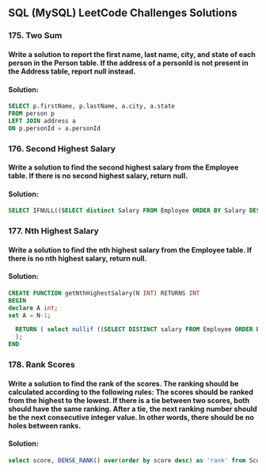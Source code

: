 <h2> SQL (MySQL) LeetCode Challenges Solutions </h2>

<h3> 175. Two Sum </h3>
<h4> Write a solution to report the first name, last name, city, and state of each person in the Person table. If the address of a personId is not present in the Address table, report null instead. </h4>
<h4> Solution: </h4>

```sql
SELECT p.firstName, p.lastName, a.city, a.state
FROM person p
LEFT JOIN address a
ON p.personId = a.personId
```


<h3> 176. Second Highest Salary </h3>
<h4>Write a solution to find the second highest salary from the Employee table. If there is no second highest salary, return null. </h4>
<h4> Solution: </h4>

```sql
SELECT IFNULL((SELECT distinct Salary FROM Employee ORDER BY Salary DESC LIMIT 1,1),NULL) AS SecondHighestSalary;
```


<h3> 177. Nth Highest Salary </h3>
<h4>Write a solution to find the nth highest salary from the Employee table. If there is no nth highest salary, return null. </h4>
<h4> Solution: </h4>

```sql
CREATE FUNCTION getNthHighestSalary(N INT) RETURNS INT
BEGIN
declare A int;
set A = N-1;

  RETURN ( select nullif ((SELECT DISTINCT salary FROM Employee ORDER BY salary desc LIMIT A,1),NULL)
  );
END
```

<h3> 178. Rank Scores </h3>
<h4>Write a solution to find the rank of the scores. The ranking should be calculated according to the following rules: The scores should be ranked from the highest to the lowest. If there is a tie between two scores, both should have the same ranking. After a tie, the next ranking number should be the next consecutive integer value. In other words, there should be no holes between ranks. </h4>
<h4> Solution: </h4>

```sql
select score, DENSE_RANK() over(order by score desc) as 'rank' from Scores;
```
